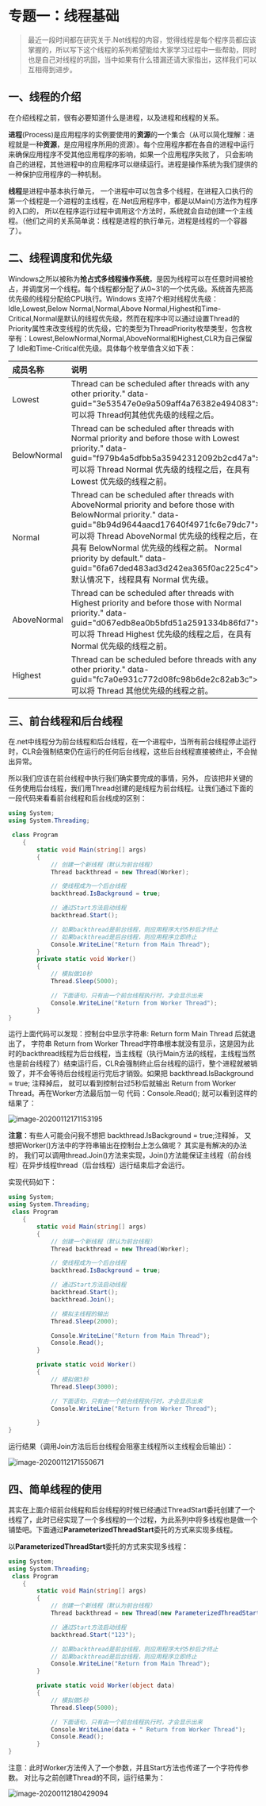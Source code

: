 # 专题一：线程基础

>最近一段时间都在研究关于.Net线程的内容，觉得线程是每个程序员都应该掌握的，所以写下这个线程的系列希望能给大家学习过程中一些帮助，同时也是自己对线程的巩固，当中如果有什么错漏还请大家指出，这样我们可以互相得到进步。

## 一、线程的介绍

在介绍线程之前，很有必要知道什么是进程，以及进程和线程的关系。

**进程**(Process)是应用程序的实例要使用的**资源**的一个集合（从可以简化理解：进程就是一种**资源**，是应用程序所用的资源）。每个应用程序都在各自的进程中运行来确保应用程序不受其他应用程序的影响，如果一个应用程序失败了， 只会影响自己的进程，其他进程中的应用程序可以继续运行。进程是操作系统为我们提供的一种保护应用程序的一种机制。

**线程**是进程中基本执行单元， 一个进程中可以包含多个线程，在进程入口执行的第一个线程是一个进程的主线程，在.Net应用程序中，都是以Main()方法作为程序的入口的， 所以在程序运行过程中调用这个方法时，系统就会自动创建一个主线程。（他们之间的关系简单说：线程是进程的执行单元，进程是线程的一个容器了）。

## 二、线程调度和优先级

Windows之所以被称为**抢占式多线程操作系统**，是因为线程可以在任意时间被抢占，并调度另一个线程。每个线程都分配了从0~31的一个优先级。系统首先把高优先级的线程分配给CPU执行。Windows 支持7个相对线程优先级：Idle,Lowest,Below Normal,Normal,Above Normal,Highest和Time-Critical,Normal是默认的线程优先级，然而在程序中可以通过设置Thread的Priority属性来改变线程的优先级，它的类型为ThreadPriority枚举类型，包含枚举有：Lowest,BelowNormal,Normal,AboveNormal和Highest,CLR为自己保留了 Idle和Time-Critical优先级。具体每个枚举值含义如下表：

| 成员名称    | 说明                                                         |
| :---------- | :----------------------------------------------------------- |
| Lowest      | Thread can be scheduled after threads with any other priority." data-guid="3e53547e0e9a509aff4a76382e494083">可以将 Thread何其他优先级的线程之后。 |
| BelowNormal | Thread can be scheduled after threads with Normal priority and before those with Lowest priority." data-guid="f979b4a5dfbb5a35942312092b2cd47a">可以将 Thread Normal 优先级的线程之后，在具有 Lowest 优先级的线程之前。 |
| Normal      | Thread can be scheduled after threads with AboveNormal priority and before those with BelowNormal priority." data-guid="8b94d9644aacd17640f4971fc6e79dc7">可以将 Thread AboveNormal 优先级的线程之后，在具有 BelowNormal 优先级的线程之前。 Normal priority by default." data-guid="6fa67ded483ad3d242ea365f0ac225c4">默认情况下，线程具有 Normal 优先级。 |
| AboveNormal | Thread can be scheduled after threads with Highest priority and before those with Normal priority." data-guid="d067edb8ea0b5bfd51a2591334b86fd7">可以将 Thread Highest 优先级的线程之后，在具有 Normal 优先级的线程之前。 |
| Highest     | Thread can be scheduled before threads with any other priority." data-guid="fc7a0e931c772d08fc98b6de2c82ab3c">可以将 Thread 其他优先级的线程之前。 |

## 三、前台线程和后台线程

在.net中线程分为前台线程和后台线程，在一个进程中，当所有前台线程停止运行时，CLR会强制结束仍在运行的任何后台线程，这些后台线程直接被终止，不会抛出异常。

所以我们应该在前台线程中执行我们确实要完成的事情，另外， 应该把非关键的任务使用后台线程，我们用Thread创建的是线程为前台线程。让我们通过下面的一段代码来看看前台线程和后台线成的区别：

```C#
using System;
using System.Threading;

 class Program
    {
        static void Main(string[] args)
        {
            // 创建一个新线程（默认为前台线程）
            Thread backthread = new Thread(Worker);

            // 使线程成为一个后台线程
            backthread.IsBackground = true;

            // 通过Start方法启动线程
            backthread.Start();

            // 如果backthread是前台线程，则应用程序大约5秒后才终止
            // 如果backthread是后台线程，则应用程序立即终止
            Console.WriteLine("Return from Main Thread");
        }
        private static void Worker()
        {
            // 模拟做10秒
            Thread.Sleep(5000);

            // 下面语句，只有由一个前台线程执行时，才会显示出来
            Console.WriteLine("Return from Worker Thread");
        }
}
```

运行上面代码可以发现：控制台中显示字符串: Return form Main Thread 后就退出了， 字符串 Return from Worker Thread字符串根本就没有显示，这是因为此时的backthread线程为后台线程，当主线程（执行Main方法的线程，主线程当然也是前台线程了）结束运行后，CLR会强制终止后台线程的运行，整个进程就被销毁了，并不会等待后台线程运行完后才销毁。如果把 backthread.IsBackground = true; 注释掉后， 就可以看到控制台过5秒后就输出 Return from Worker Thread。再在Worker方法最后加一句 代码：Console.Read(); 就可以看到这样的结果了：

![image-20200112171153195](img/image-20200112171153195.png)

**注意**：有些人可能会问我不想把 backthread.IsBackground = true;注释掉， 又想把Worker()方法中的字符串输出在控制台上怎么做呢？ 其实是有解决的办法的， 我们可以调用thread.Join()方法来实现，Join()方法能保证主线程（前台线程）在异步线程thread（后台线程）运行结束后才会运行。

实现代码如下：

```c#
using System;
using System.Threading;
 class Program
    {
        static void Main(string[] args)
        {
			// 创建一个新线程（默认为前台线程）
            Thread backthread = new Thread(Worker);

            // 使线程成为一个后台线程
            backthread.IsBackground = true;

            // 通过Start方法启动线程
            backthread.Start();
            backthread.Join();

            // 模拟主线程的输出
            Thread.Sleep(2000);

            Console.WriteLine("Return from Main Thread");
            Console.Read();
        }

        private static void Worker()
        {
            // 模拟做3秒
            Thread.Sleep(3000);

            // 下面语句，只有由一个前台线程执行时，才会显示出来
            Console.WriteLine("Return from Worker Thread");

        }
}
```

运行结果（调用Join方法后后台线程会阻塞主线程所以主线程会后输出）：

![image-20200112171550671](img/image-20200112171550671.png)

## 四、简单线程的使用

其实在上面介绍前台线程和后台线程的时候已经通过ThreadStart委托创建了一个线程了，此时已经实现了一个多线程的一个过程，为此系列中将多线程也是做一个铺垫吧。下面通过**ParameterizedThreadStart**委托的方式来实现多线程。

以**ParameterizedThreadStart**委托的方式来实现多线程：

```C#
using System;
using System.Threading;
 class Program
    {
        static void Main(string[] args)
        {
			// 创建一个新线程（默认为前台线程）
            Thread backthread = new Thread(new ParameterizedThreadStart(Worker));

            // 通过Start方法启动线程
            backthread.Start("123");

            // 如果backthread是前台线程，则应用程序大约5秒后才终止
            // 如果backthread是后台线程，则应用程序立即终止
            Console.WriteLine("Return from Main Thread");
        }

        private static void Worker(object data)
        {
            // 模拟做5秒
            Thread.Sleep(5000);

            // 下面语句，只有由一个前台线程执行时，才会显示出来
            Console.WriteLine(data + " Return from Worker Thread");
            Console.Read();
        }
}
```

注意：此时Worker方法传入了一个参数，并且Start方法也传递了一个字符传参数。 对比与之前创建Thread的不同，运行结果为：

![image-20200112180429094](img/image-20200112180429094.png)